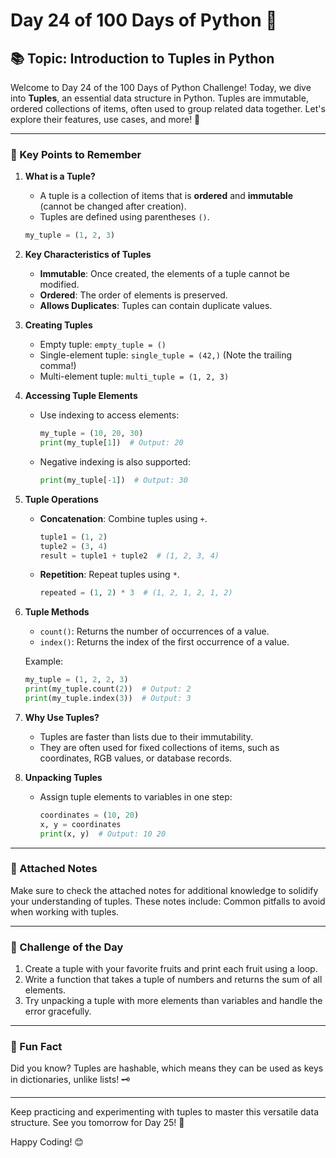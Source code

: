 # Day 24 of 100 Days of Python 🐍

## 📚 Topic: Introduction to Tuples in Python

Welcome to Day 24 of the 100 Days of Python Challenge! Today, we dive into **Tuples**, an essential data structure in Python. Tuples are immutable, ordered collections of items, often used to group related data together. Let's explore their features, use cases, and more! 🚀

---

### 🧠 Key Points to Remember

1. **What is a Tuple?**
    - A tuple is a collection of items that is **ordered** and **immutable** (cannot be changed after creation).
    - Tuples are defined using parentheses `()`.

    ```python
    my_tuple = (1, 2, 3)
    ```

2. **Key Characteristics of Tuples**
    - **Immutable**: Once created, the elements of a tuple cannot be modified.
    - **Ordered**: The order of elements is preserved.
    - **Allows Duplicates**: Tuples can contain duplicate values.

3. **Creating Tuples**
    - Empty tuple: `empty_tuple = ()`
    - Single-element tuple: `single_tuple = (42,)` (Note the trailing comma!)
    - Multi-element tuple: `multi_tuple = (1, 2, 3)`

4. **Accessing Tuple Elements**
    - Use indexing to access elements:
      ```python
      my_tuple = (10, 20, 30)
      print(my_tuple[1])  # Output: 20
      ```
    - Negative indexing is also supported:
      ```python
      print(my_tuple[-1])  # Output: 30
      ```

5. **Tuple Operations**
    - **Concatenation**: Combine tuples using `+`.
      ```python
      tuple1 = (1, 2)
      tuple2 = (3, 4)
      result = tuple1 + tuple2  # (1, 2, 3, 4)
      ```
    - **Repetition**: Repeat tuples using `*`.
      ```python
      repeated = (1, 2) * 3  # (1, 2, 1, 2, 1, 2)
      ```

6. **Tuple Methods**
    - `count()`: Returns the number of occurrences of a value.
    - `index()`: Returns the index of the first occurrence of a value.

    Example:
    ```python
    my_tuple = (1, 2, 2, 3)
    print(my_tuple.count(2))  # Output: 2
    print(my_tuple.index(3))  # Output: 3
    ```

7. **Why Use Tuples?**
    - Tuples are faster than lists due to their immutability.
    - They are often used for fixed collections of items, such as coordinates, RGB values, or database records.

8. **Unpacking Tuples**
    - Assign tuple elements to variables in one step:
      ```python
      coordinates = (10, 20)
      x, y = coordinates
      print(x, y)  # Output: 10 20
      ```

---

### 📎 Attached Notes

Make sure to check the attached notes for additional knowledge to solidify your understanding of tuples. These notes include:
 Common pitfalls to avoid when working with tuples.

---

### 🎯 Challenge of the Day

1. Create a tuple with your favorite fruits and print each fruit using a loop.
2. Write a function that takes a tuple of numbers and returns the sum of all elements.
3. Try unpacking a tuple with more elements than variables and handle the error gracefully.

---

### 🌟 Fun Fact

Did you know? Tuples are hashable, which means they can be used as keys in dictionaries, unlike lists! 🗝️

---

Keep practicing and experimenting with tuples to master this versatile data structure. See you tomorrow for Day 25! 🚀

Happy Coding! 😊